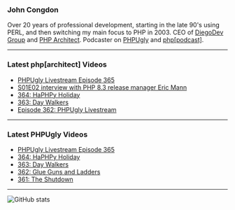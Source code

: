 ### John Congdon

Over 20 years of professional development, starting in the late 90's using PERL, and then switching my main focus to PHP in 2003.
CEO of [DiegoDev Group][ws_diegodev] and [PHP Architect][ws_phparch].
Podcaster on [PHPUgly][ws_phpugly] and [php[podcast]][ws_phparch].

---

### Latest php[architect] Videos
<!-- PHPARCHITECT:START -->
- [PHPUgly Livestream Episode 365](https://www.youtube.com/watch?v=-nNnRV590p4)
- [S01E02 interview with PHP 8.3 release manager Eric Mann](https://www.youtube.com/watch?v=WEy3VxvUkDk)
- [364: HaPHPy Holiday](https://www.youtube.com/watch?v=lps2EWaDjSQ)
- [363: Day Walkers](https://www.youtube.com/watch?v=hitS87a_CDM)
- [Episode 362: PHPUgly Livestream](https://www.youtube.com/watch?v=R_aXPncZcek)
<!-- PHPARCHITECT:END -->

---

### Latest PHPUgly Videos
<!-- PHPUGLY:START -->
- [PHPUgly Livestream Episode 365](https://www.youtube.com/watch?v=bkcQv4XwLUM)
- [364: HaPHPy Holiday](https://www.youtube.com/watch?v=5edh6I4dsys)
- [363: Day Walkers](https://www.youtube.com/watch?v=TL5vHekiWD0)
- [362: Glue Guns and Ladders](https://www.youtube.com/watch?v=_JhiIi3y8F0)
- [361: The Shutdown](https://www.youtube.com/watch?v=50pubP39sOQ)
<!-- PHPUGLY:END -->

---

![GitHub stats](https://github-readme-stats.vercel.app/api?username=johncongdon&show_icons=true&hide_border=true&hide=stars&count_private=true)  


[ws_diegodev]: https://www.diegodev.com
[ws_phparch]: https://www.phparch.com
[ws_phpugly]: https://www.phpugly.com
